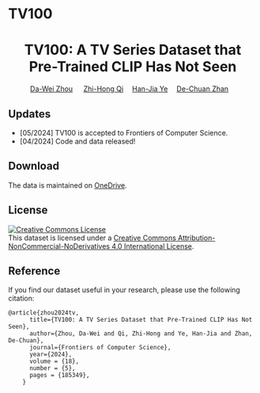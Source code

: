 # TV100

<div align="center">

<h1> TV100: A TV Series Dataset that Pre-Trained CLIP Has Not Seen
</h1>

<div>
    <a href='https://www.lamda.nju.edu.cn/zhoudw/' target='_blank'>Da-Wei Zhou</a>
    &emsp;
    <a href='https://www.lamda.nju.edu.cn/qizh/' target='_blank'>Zhi-Hong Qi</a>&emsp;
    <a href='https://www.lamda.nju.edu.cn/yehj/' target='_blank'>Han-Jia Ye</a>&emsp;
    <a href='https://www.lamda.nju.edu.cn/zhandc' target='_blank'>De-Chuan Zhan</a>&emsp;
</div>
</div>

## Updates
- [05/2024] TV100 is accepted to Frontiers of Computer Science.
- [04/2024] Code and data released!


## Download

The data is maintained on [OneDrive](https://njuedu-my.sharepoint.cn/:u:/g/personal/ky2409911_365_nju_edu_cn/EThU1xlar2tClLsE9V1JQ_wBsMdTlvaw9q38lz6tptTZ1A?e=JtxFTZ).

## License
<a rel="license" href="http://creativecommons.org/licenses/by-nc-nd/4.0/"><img alt="Creative Commons License" style="border-width:0" src="https://i.creativecommons.org/l/by-nc-nd/4.0/88x31.png" /></a><br />This dataset is licensed under a <a rel="license" href="http://creativecommons.org/licenses/by-nc-nd/4.0/">Creative Commons Attribution-NonCommercial-NoDerivatives 4.0 International License</a>.

## Reference
If you find our dataset useful in your research, please use the following citation:
```
@article{zhou2024tv,
      title={TV100: A TV Series Dataset that Pre-Trained CLIP Has Not Seen},
      author={Zhou, Da-Wei and Qi, Zhi-Hong and Ye, Han-Jia and Zhan, De-Chuan},
      journal={Frontiers of Computer Science},
      year={2024},
      volume = {18},
      number = {5},
      pages = {185349},
    }
```
